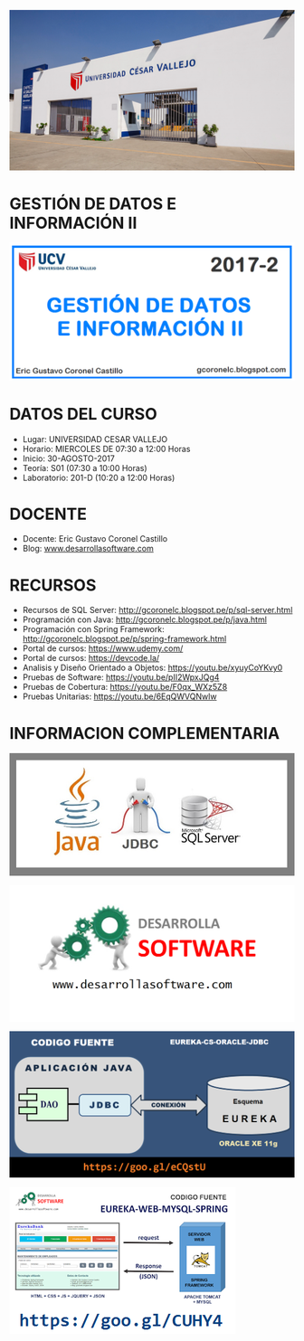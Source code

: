 ![GESTIÓN DE DATOS E INFORMACIÓN II](https://raw.githubusercontent.com/gcoronelc/UCV_GESTION-DATOS-II_2017-2/master/img/portada.png)

#  GESTIÓN DE DATOS E INFORMACIÓN II


![GESTIÓN DE DATOS E INFORMACIÓN II](https://raw.githubusercontent.com/gcoronelc/UCV_GESTION-DATOS-II_2017-2/master/img/curso.png)

# DATOS DEL CURSO

- Lugar: UNIVERSIDAD CESAR VALLEJO
- Horario: MIERCOLES DE 07:30 a 12:00 Horas
- Inicio: 30-AGOSTO-2017
- Teoría: S01 (07:30 a 10:00 Horas)
- Laboratorio: 201-D (10:20 a 12:00 Horas)


# DOCENTE

- Docente: Eric Gustavo Coronel Castillo
- Blog: www.desarrollasoftware.com


# RECURSOS

- Recursos de SQL Server: http://gcoronelc.blogspot.pe/p/sql-server.html
- Programación con Java: http://gcoronelc.blogspot.pe/p/java.html
- Programación con Spring Framework: http://gcoronelc.blogspot.pe/p/spring-framework.html
- Portal de cursos: https://www.udemy.com/
- Portal de cursos: https://devcode.la/
- Analisis y Diseño Orientado a Objetos: https://youtu.be/xyuyCoYKvy0
- Pruebas de Software: https://youtu.be/pII2WpxJQg4
- Pruebas de Cobertura: https://youtu.be/F0qx_WXz5Z8
- Pruebas Unitarias: https://youtu.be/6EqQWVQNwlw


# INFORMACION COMPLEMENTARIA

![GESTIÓN DE DATOS E INFORMACIÓN II](https://raw.githubusercontent.com/gcoronelc/UCV_GESTION-DATOS-II_2017-2/master/img/jdbc-sql.jpg)

![GESTIÓN DE DATOS E INFORMACIÓN II](https://raw.githubusercontent.com/gcoronelc/UCV_GESTION-DATOS-II_2017-2/master/img/ds.png)

![GESTIÓN DE DATOS E INFORMACIÓN II](https://raw.githubusercontent.com/gcoronelc/UCV_GESTION-DATOS-II_2017-2/master/img/java-cs.png)

![GESTIÓN DE DATOS E INFORMACIÓN II](https://raw.githubusercontent.com/gcoronelc/UCV_GESTION-DATOS-II_2017-2/master/img/spring.png)



